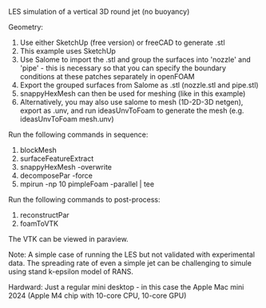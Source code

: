 LES simulation of a vertical 3D round jet (no buoyancy)
[
](https://www.youtube.com/watch?v=VN0vufcgQMM)

Geometry:
1. Use either SketchUp (free version) or freeCAD to generate .stl
2. This example uses SketchUp
3. Use Salome to import the .stl and group the surfaces into 'nozzle' and 'pipe' - this is necessary so that you can specify the boundary conditions at these patches separately in openFOAM
4. Export the grouped surfaces from Salome as .stl (nozzle.stl and pipe.stl)
5. snappyHexMesh can then be used for meshing (like in this example)
6. Alternatively, you may also use salome to mesh (1D-2D-3D netgen), export as .unv, and run ideasUnvToFoam to generate the mesh (e.g. ideasUnvToFoam mesh.unv)

Run the following commands in sequence:
1. blockMesh
2. surfaceFeatureExtract
3. snappyHexMesh -overwrite
4. decomposePar -force
5. mpirun -np 10 pimpleFoam -parallel | tee

Run the following commands to post-process:
1. reconstructPar
2. foamToVTK

The VTK can be viewed in paraview.

Note: A simple case of running the LES but not validated with experimental data. The spreading rate of even a simple jet can be challenging to simule using stand k-epsilon model of RANS.

Hardward: Just a regular mini desktop - in this case the Apple Mac mini 2024 (Apple M4 chip with 10-core CPU, 10-core GPU)
